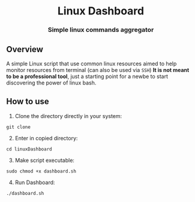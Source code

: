 <h1 align="center"> Linux Dashboard </h1>

<h3 align="center">Simple linux commands aggregator</h3>

## Overview

A simple Linux script that use common linux resources aimed to help monitor resources from terminal (can also be used via <code>SSH</code>)
**It is not meant to be a professional tool**, just a starting point for a newbe to start discovering the power of linux bash.

## How to use

1. Clone the directory directly in your system:

<code>git clone</code>
 
2. Enter in copied directory:

<code>cd linuxDashboard</code>

3. Make script executable:

<code>sudo chmod +x dashboard.sh</code>

4. Run Dashboard:

<code>./dashboard.sh</code>
